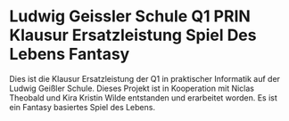 # Ludwig Geissler Schule Q1 PRIN Klausur Ersatzleistung Spiel Des Lebens Fantasy

Dies ist die Klausur Ersatzleistung der Q1 in praktischer Informatik auf der Ludwig Geißler Schule.
Dieses Projekt ist in Kooperation mit Niclas Theobald und Kira Kristin Wilde entstanden und erarbeitet worden.
Es ist ein Fantasy basiertes Spiel des Lebens. 
